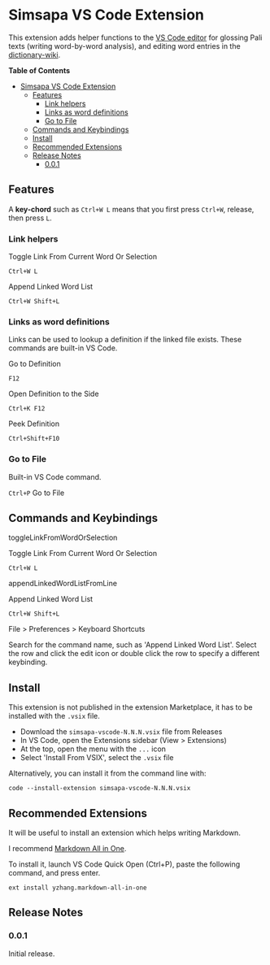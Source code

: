 # Simsapa VS Code Extension

This extension adds helper functions to the [VS Code
editor](https://code.visualstudio.com/) for glossing Pali texts (writing
word-by-word analysis), and editing word entries in the
[dictionary-wiki](https://github.com/simsapa/dictionary-wiki).

<!-- markdown-toc start - Don't edit this section. Run M-x markdown-toc-refresh-toc -->
**Table of Contents**

- [Simsapa VS Code Extension](#simsapa-vs-code-extension)
    - [Features](#features)
        - [Link helpers](#link-helpers)
        - [Links as word definitions](#links-as-word-definitions)
        - [Go to File](#go-to-file)
    - [Commands and Keybindings](#commands-and-keybindings)
    - [Install](#install)
    - [Recommended Extensions](#recommended-extensions)
    - [Release Notes](#release-notes)
        - [0.0.1](#001)

<!-- markdown-toc end -->

## Features

A **key-chord** such as `Ctrl+W L` means that you first press `Ctrl+W`, release,
then press `L`.

### Link helpers

Toggle Link From Current Word Or Selection

`Ctrl+W L`

Append Linked Word List

`Ctrl+W Shift+L`

### Links as word definitions

Links can be used to lookup a definition if the linked file exists. These
commands are built-in VS Code.

Go to Definition

`F12`

Open Definition to the Side

`Ctrl+K F12`

Peek Definition

`Ctrl+Shift+F10`

### Go to File

Built-in VS Code command.

`Ctrl+P` Go to File

## Commands and Keybindings

toggleLinkFromWordOrSelection

Toggle Link From Current Word Or Selection

`Ctrl+W L`

appendLinkedWordListFromLine

Append Linked Word List

`Ctrl+W Shift+L`

File > Preferences > Keyboard Shortcuts

Search for the command name, such as 'Append Linked Word List'. Select the row
and click the edit icon or double click the row to specify a different
keybinding.

## Install

This extension is not published in the extension Marketplace, it has to be
installed with the `.vsix` file.

- Download the `simsapa-vscode-N.N.N.vsix` file from Releases
- In VS Code, open the Extensions sidebar (View > Extensions)
- At the top, open the menu with the `...` icon
- Select 'Install From VSIX', select the `.vsix` file

Alternatively, you can install it from the command line with:

```
code --install-extension simsapa-vscode-N.N.N.vsix
```

## Recommended Extensions

It will be useful to install an extension which helps writing Markdown.

I recommend [Markdown All in One](https://marketplace.visualstudio.com/items?itemName=yzhang.markdown-all-in-one).

To install it, launch VS Code Quick Open (Ctrl+P), paste the following command, and press enter.

```
ext install yzhang.markdown-all-in-one
```

## Release Notes

### 0.0.1

Initial release.

